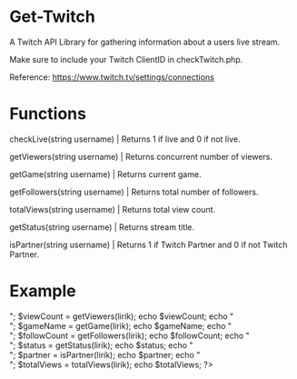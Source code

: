 # Get-Twitch
A Twitch API Library for gathering information about a users live stream.

Make sure to include your Twitch ClientID in checkTwitch.php.

Reference: https://www.twitch.tv/settings/connections

# Functions
checkLive(string username)	|	 Returns 1 if live and 0 if not live.

getViewers(string username)	|	 Returns concurrent number of viewers.

getGame(string username)	|	 Returns current game.

getFollowers(string username)	|	 Returns total number of followers.

totalViews(string username)	|	 Returns total view count.

getStatus(string username)	|	 Returns stream title.

isPartner(string username)	|	 Returns 1 if Twitch Partner and 0 if not Twitch Partner.

# Example
<?php
	include 'checkTwitch.php';
	
	$online = checkLive(lirik);
	echo $online;
	
	echo "<br>";
	
	$viewCount = getViewers(lirik);
	echo $viewCount;
	
	echo "<br>";
	
	$gameName = getGame(lirik);
	echo $gameName;
	
	echo "<br>";
	
	$followCount = getFollowers(lirik);
	echo $followCount;
	
	echo "<br>";
	
	$status = getStatus(lirik);
	echo $status;
	
	echo "<br>";
	
	$partner = isPartner(lirik);
	echo $partner;
	
	echo "<br>";
	
	$totalViews = totalViews(lirik);
	echo $totalViews;
?>
